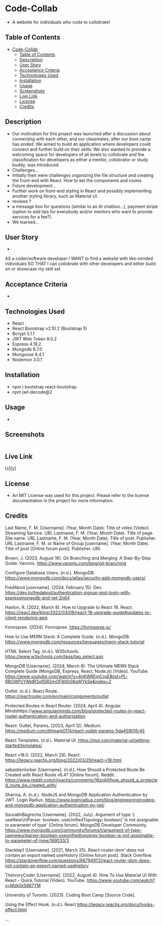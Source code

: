 # Code-Collab
- A website for individuals who code to collobrate! 

## Table of Contents 
- [Code-Collab](#code-collab)
  - [Table of Contents](#table-of-contents)
  - [Description](#description)
  - [User Story](#user-story)
  - [Acceptance Criteria](#acceptance-criteria)
  - [Technologies Used](#technologies-used)
  - [Installation](#installation)
  - [Usage](#usage)
  - [Screenshots](#screenshots)
  - [Live Link](#live-link)
  - [License](#license)
  - [Credits](#credits)

## Description
- Our motivation for this project was launched after a discussion about connecting with each other, and our classmates, after our boot camp has ended. We aimed to build an application where developers could connect and further build on their skills. We also wanted to provide a welcoming space for developers of all levels to collobrate and the classification for developers as either a mentor, collobrator or study buddy, was introduced. 
- Challenges...
- Initially their were challenges organizing the file structure and creating the front-end with React. How to set the components and routes 
- Future development...
- Further work on front-end styling in React and possibly implementing another styling library, such as Material UI.   
- reviews ?
- a message box for questions (similar to an AI chatbox...), payment stripe (option to add tips for everybody and/or mentors who want to provide services for a fee?). 
- We learned...

## User Story 
- 
AS a coder/software developer
I WANT to find a website with like-minded individuals 
SO THAT I can collobrate with other developers and either build on or showcase my skill set

## Acceptance Criteria
-  

## Technologies Used 
- React
- React Bootstrap v2.10.2 (Bootstrap 5)
- Bcrypt 5.1.1
- JWT Web Token 9.0.2
- Express 4.19.2
- Mongodb 6.7.0
- Mongoose 8.4.1
- Nodemon 3.0.1

## Installation
- npm i bootstrap react-bootstrap 
- npm jwt-decode@2 

## Usage
- 

## Screenshots
![]()

## Live Link
[x][y]

## License
- An MIT License was used for this project. Please refer to the license documentation in the project for more information. 

## Credits 

Last Name, F. M. [Username]. (Year, Month Date). Title of video [Video]. Streaming Service. URL
Lastname, F. M. (Year, Month Date). Title of page. Site name. URL
Lastname, F. M. (Year, Month Date). Title of post. Publisher. URL
Lastname, F. M. or Name of Group [username]. (Year, Month Date). Title of post [Online forum post]. Publisher. URL



Brown, J. (2023, August 16). Git Branching and Merging: A Step-By-Step Guide. Varonis. https://www.varonis.com/blog/git-branching

Configure Database Users. (n.d.). MongoDB. https://www.mongodb.com/docs/atlas/security-add-mongodb-users/

FredAbod [username]. (2024, February 15). Dev. https://dev.to/fredabod/authentication-signup-and-login-with-expressmongodb-and-jwt-2n64

Hanlon, R. (2022, March 8). How to Upgrade to React 18. React. 
https://react.dev/blog/2022/03/08/react-18-upgrade-guide#updates-to-client-rendering-apis

Formspree. (2024). Formspree. https://formspree.io/

How to Use MERN Stack: A Complete Guide. (n.d.). MongoDB. https://www.mongodb.com/resources/languages/mern-stack-tutorial

HTML Select Tag. (n.d.). W3Schools. https://www.w3schools.com/tags/tag_select.asp

MongoDB [Username]. (2024, March 8). The Ultimate MERN Stack Complete Guide (MongoDB, Express, React, Node.js) [Video]. YouTube. https://www.youtube.com/watch?v=4nKWREmCvsE&list=PL-RBOWPzYiMdR3xRSR2mOF8X0G8gWYkSe&index=2

Outlet. (n.d.). React Route. https://reactrouter.com/en/main/components/outlet

Protected Routes in React Router. (2024, April 4). Angular Mindshttps://www.angularminds.com/blog/protected-routes-in-react-router-authentication-and-authorization

React: Outlet, Params. (2023, April 12). Medium. https://medium.com/@hpark0114/react-outlet-params-5da45901fc45

React Templates. (n.d.). Material UI. https://mui.com/material-ui/getting-started/templates/

React v18.0. (2022, March 29). React. https://legacy.reactjs.org/blog/2022/03/29/react-v18.html

sebastienlorber [Username]. (n.d.). How Should a Protected Route Be Created with React Route v6.4? [Online forum]. Reddit. https://www.reddit.com/r/reactjs/comments/16zojkf/how_should_a_protected_route_be_created_with/

Sharma, A. (n.d.). NodeJS and MongoDB Application Authentication by JWT. Login Radius. https://www.loginradius.com/blog/engineering/nodejs-and-mongodb-application-authentication-by-jwt/

SourabhBagrecha [Username]. (2022, July). Argument of type ‘{ useNewUrlParser: boolean; useUnifiedTopology: boolean}’ is not assignable to parameter of type' [Online forum]. MongoDB Developer Community. https://www.mongodb.com/community/forums/t/argument-of-type-usenewurlparser-boolean-useunifiedtopology-boolean-is-not-assignable-to-parameter-of-type/169033/3

Stacklep1 [Username]. (2021, March 25). React-router-dom' does not contain an export named useHistory [Online forum post]. Stack Overflow. https://stackoverflow.com/questions/66794972/react-router-dom-does-not-contain-an-export-named-usehistory

TheIvoryCoder [Username]. (2022, August 4). How To Use Material UI With React - Quick Tutorial [Video]. YouTube. https://www.youtube.com/watch?v=Mzk0x5687YM

University of Toronto. (2023). Coding Boot Camp [Source Code].

Using the Effect Hook. (n.d.). React https://legacy.reactjs.org/docs/hooks-effect.html

...